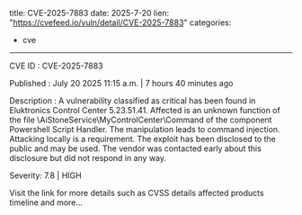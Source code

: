  
title: CVE-2025-7883
date: 2025-7-20
lien: "https://cvefeed.io/vuln/detail/CVE-2025-7883"
categories:
  - cve
---

CVE ID : CVE-2025-7883

Published :  July 20
2025
11:15 a.m. | 7 hours
40 minutes ago

Description : A vulnerability classified as critical has been found in Eluktronics Control Center 5.23.51.41. Affected is an unknown function of the file \AiStoneService\MyControlCenter\Command of the component Powershell Script Handler. The manipulation leads to command injection. Attacking locally is a requirement. The exploit has been disclosed to the public and may be used. The vendor was contacted early about this disclosure but did not respond in any way.

Severity: 7.8 | HIGH

Visit the link for more details
such as CVSS details
affected products
timeline
and more...
